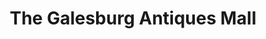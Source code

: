 ---
title: "The Galesburg Antiques Mall"
url: /galesburg/the-galesburg-antiques-mall/
shop: antiques
---